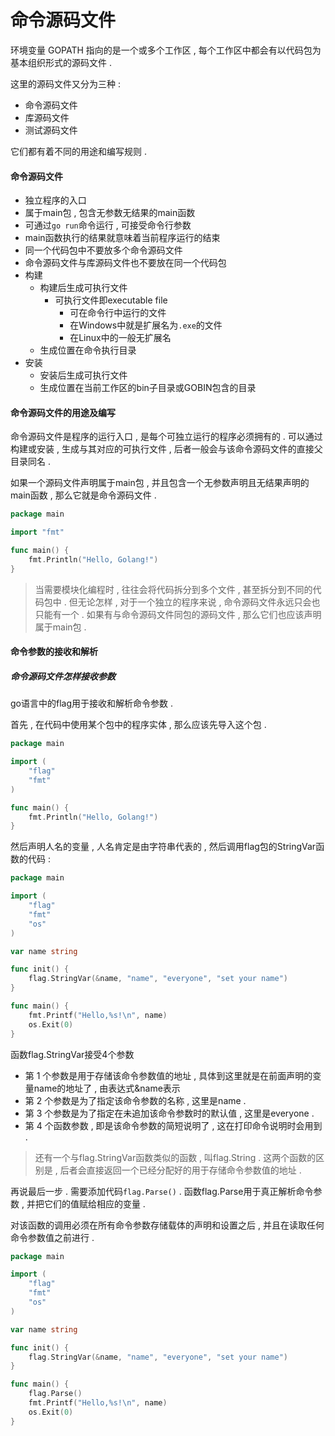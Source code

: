 # 命令源码文件

环境变量 GOPATH 指向的是一个或多个工作区 , 每个工作区中都会有以代码包为基本组织形式的源码文件 .

这里的源码文件又分为三种 :

* 命令源码文件
* 库源码文件
* 测试源码文件

它们都有着不同的用途和编写规则 .

#### 命令源码文件

* 独立程序的入口
* 属于main包 , 包含无参数无结果的main函数
* 可通过`go run`命令运行 , 可接受命令行参数
* main函数执行的结果就意味着当前程序运行的结束
* 同一个代码包中不要放多个命令源码文件
* 命令源码文件与库源码文件也不要放在同一个代码包
* 构建
  * 构建后生成可执行文件
    * 可执行文件即executable file
      * 可在命令行中运行的文件
      * 在Windows中就是扩展名为`.exe`的文件
      * 在Linux中的一般无扩展名
  * 生成位置在命令执行目录
* 安装
  * 安装后生成可执行文件
  * 生成位置在当前工作区的bin子目录或GOBIN包含的目录

#### 命令源码文件的用途及编写

命令源码文件是程序的运行入口 , 是每个可独立运行的程序必须拥有的 . 可以通过构建或安装 , 生成与其对应的可执行文件 , 后者一般会与该命令源码文件的直接父目录同名 .

如果一个源码文件声明属于main包 , 并且包含一个无参数声明且无结果声明的main函数 , 那么它就是命令源码文件 .

```go
package main

import "fmt"

func main() {
    fmt.Println("Hello, Golang!")
}
```

> 当需要模块化编程时 , 往往会将代码拆分到多个文件 , 甚至拆分到不同的代码包中 . 但无论怎样 , 对于一个独立的程序来说 , 命令源码文件永远只会也只能有一个 . 如果有与命令源码文件同包的源码文件 , 那么它们也应该声明属于main包 .

#### 命令参数的接收和解析

##### **命令源码文件怎样接收参数**

go语言中的flag用于接收和解析命令参数 .

首先 , 在代码中使用某个包中的程序实体 , 那么应该先导入这个包 .

```go
package main

import (
    "flag"
    "fmt"
)

func main() {
    fmt.Println("Hello, Golang!")
}
```

然后声明人名的变量 , 人名肯定是由字符串代表的 , 然后调用flag包的StringVar函数的代码 :

```go
package main

import (
    "flag"
    "fmt"
    "os"
)

var name string

func init() {
    flag.StringVar(&name, "name", "everyone", "set your name")
}

func main() {
    fmt.Printf("Hello,%s!\n", name)
    os.Exit(0)
}
```

函数flag.StringVar接受4个参数

* 第 1 个参数是用于存储该命令参数值的地址 , 具体到这里就是在前面声明的变量name的地址了 , 由表达式&name表示
* 第 2 个参数是为了指定该命令参数的名称 , 这里是name . 
* 第 3 个参数是为了指定在未追加该命令参数时的默认值 , 这里是everyone . 
* 第 4 个函数参数 , 即是该命令参数的简短说明了 , 这在打印命令说明时会用到 . 

> 还有一个与flag.StringVar函数类似的函数 , 叫flag.String . 这两个函数的区别是 , 后者会直接返回一个已经分配好的用于存储命令参数值的地址 .

再说最后一步 . 需要添加代码`flag.Parse()` . 函数flag.Parse用于真正解析命令参数 , 并把它们的值赋给相应的变量 .

对该函数的调用必须在所有命令参数存储载体的声明和设置之后 , 并且在读取任何命令参数值之前进行 .

```go
package main

import (
    "flag"
    "fmt"
    "os"
)

var name string

func init() {
    flag.StringVar(&name, "name", "everyone", "set your name")
}

func main() {
    flag.Parse()
    fmt.Printf("Hello,%s!\n", name)
    os.Exit(0)
}
```




